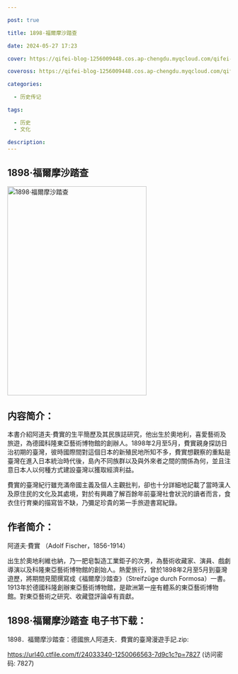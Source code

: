 ```yaml
---

post: true

title: 1898·福爾摩沙踏查

date: 2024-05-27 17:23

cover: https://qifei-blog-1256009448.cos.ap-chengdu.myqcloud.com/qifei-blog/661dc1670ea9cb1403611e7c.jpg

coveross: https://qifei-blog-1256009448.cos.ap-chengdu.myqcloud.com/qifei-blog/661dc1670ea9cb1403611e7c.jpg

categories:

  - 历史传记

tags:

  - 历史
  - 文化

description:
---
```


## 1898·福爾摩沙踏查
<img alt="1898·福爾摩沙踏查 " class="aligncenter loaded" data-was-processed="true" decoding="async" fetchpriority="high" height="471" src="https://qifei-blog-1256009448.cos.ap-chengdu.myqcloud.com/qifei-blog/661dc1670ea9cb1403611e7c.jpg" style="cursor: zoom-in;" width="314"/>

## 内容简介：

本書介紹阿道夫·費實的生平簡歷及其民族誌研究，他出生於奧地利，喜愛藝術及旅遊，為德國科隆東亞藝術博物館的創辦人。1898年2月至5月，費實親身探訪日治初期的臺灣，彼時國際間對這個日本的新殖民地所知不多，費實想觀察的重點是臺灣在進入日本統治時代後，島內不同族群以及與外來者之間的關係為何，並且注意日本人以何種方式建設臺灣以獲取經濟利益。

費實的臺灣紀行雖充滿帝國主義及個人主觀批判，卻也十分詳細地記載了當時漢人及原住民的文化及其處境，對於有興趣了解百餘年前臺灣社會狀況的讀者而言，食衣住行育樂的描寫皆不缺，乃彌足珍貴的第一手旅遊書寫紀錄。

## 作者简介：

阿道夫·費實 （Adolf Fischer，1856-1914）

出生於奧地利維也納，乃一肥皂製造工業鉅子的次男，為藝術收藏家、演員、戲劇導演以及科隆東亞藝術博物館的創始人。熱愛旅行，曾於1898年2月至5月到臺灣遊歷，將期間見聞撰寫成《福爾摩沙踏查》（Streifzüge durch Formosa）一書。1913年於德國科隆創辦東亞藝術博物館，是歐洲第一座有體系的東亞藝術博物館。對東亞藝術之研究、收藏暨評論卓有貢獻。

## 1898·福爾摩沙踏查 电子书下载：
1898．福爾摩沙踏查：德國旅人阿道夫．費實的臺灣漫遊手記.zip: 

https://url40.ctfile.com/f/24033340-1250066563-7d9c1c?p=7827 (访问密码: 7827)
